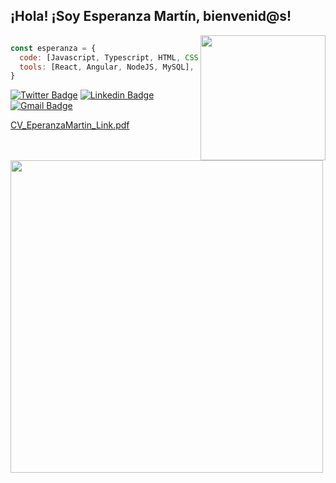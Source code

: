 <h2> ¡Hola! ¡Soy Esperanza Martín, bienvenid@s! </h2>


<img align='right' width="200px" src='https://user-images.githubusercontent.com/75271403/123267886-ca40f080-d4fd-11eb-8adf-b3262e50b614.gif'>

```js

const esperanza = {
  code: [Javascript, Typescript, HTML, CSS, Java],
  tools: [React, Angular, NodeJS, MySQL],
}

```


[![Twitter Badge](https://img.shields.io/badge/-@hopyropy-1ca0f1?style=flat-square&labelColor=1ca0f1&logo=twitter&logoColor=white&link=https://twitter.com/hopyropy)](https://twitter.com/hopyropy) 
[![Linkedin Badge](https://img.shields.io/badge/-EsperanzaMartin-blue?style=flat-square&logo=Linkedin&logoColor=white&link=https://linkedin.com/in/esperanza-martín-martínez/)](https://linkedin.com/in/esperanza-martín-martínez/)
[![Gmail Badge](https://img.shields.io/badge/-esperanzamartin1982@gmail.com-c14438?style=flat-square&logo=Gmail&logoColor=white&link=?mailto:esperanzamartin1982@gmail.com)](mailto:esperanzamartin1982@gmail.com?subject=[GitHub]%20Source%20Han%20Sans)



[CV_EperanzaMartin_Link.pdf](https://github.com/EspePop/espepop/files/6710189/CV_EperanzaMartin_Link.pdf)

<img width="500px" src="https://user-images.githubusercontent.com/75271403/123285821-aedde180-d50d-11eb-8201-21f9d8a850ce.png">
